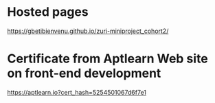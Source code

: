# Hosted pages

https://gbetibienvenu.github.io/zuri-miniproject_cohort2/

# Certificate from Aptlearn Web site on front-end development

https://aptlearn.io?cert_hash=5254501067d6f7e1


